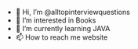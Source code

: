 - 👋 Hi, I’m @alltopinterviewquestions
- 👀 I’m interested in Books 
- 🌱 I’m currently learning JAVA
- 📫 How to reach me website

<!---
alltopinterviewquestions/alltopinterviewquestions is a ✨ special ✨ repository because its `README.md` (this file) appears on your GitHub profile.
You can click the Preview link to take a look at your changes.
--->
